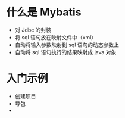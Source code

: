# 什么是 Mybatis

- 对 Jdbc 的封装
- 将 sql 语句放在映射文件中（xml）
- 自动将输入参数映射到 sql 语句的动态参数上
- 自动将 sql 语句执行的结果映射成 java 对象

# 入门示例

- 创建项目
- 导包
- 